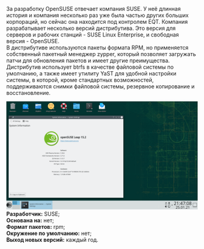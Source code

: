 За разработку OpenSUSE отвечает компания SUSE. У неё длинная история и компания несколько раз уже была частью других больших корпораций, но сейчас она находится под контролем EQT. Компания разрабатывает несколько версий дистрибутива. Это версия для серверов и рабочих станций - SUSE Linux Enterprise, и свободная версия - OpenSUSE.  
В дистрибутиве используются пакеты формата RPM, но применяется собственный пакетный менеджер zypper, который позволяет загружать патчи для обновления пакетов и имеет другие преимущества. Дистрибутив использует btrfs в качестве файловой системы по умолчанию, а также имеет утилиту YaST для удобной настройки системы, в которой, кроме стандартных возможностей, поддерживаются снимки файловой системы, резервное копирование и восстановление.


![image.png](../images/opensuse_1.png)  
**Разработчик:** SUSE;  
**Основана на:** нет;  
**Формат пакетов:** rpm;  
**Окружение по умолчанию:** нет;  
**Выход новых версий:** каждый год.

